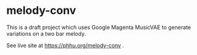 # melody-conv
 
This is a draft project which uses Google Magenta MusicVAE to generate variations on a two bar melody. 

See live site at https://phhu.org/melody-conv .